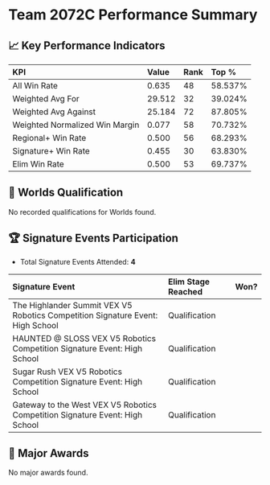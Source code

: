 # Team 2072C Performance Summary

## 📈 Key Performance Indicators
| KPI | Value | Rank | Top % |
|:---|:---|:---|:---|
| All Win Rate | 0.635 | 48 | 58.537% |
| Weighted Avg For | 29.512 | 32 | 39.024% |
| Weighted Avg Against | 25.184 | 72 | 87.805% |
| Weighted Normalized Win Margin | 0.077 | 58 | 70.732% |
| Regional+ Win Rate | 0.500 | 56 | 68.293% |
| Signature+ Win Rate | 0.455 | 30 | 63.830% |
| Elim Win Rate | 0.500 | 53 | 69.737% |


## 🎯 Worlds Qualification
No recorded qualifications for Worlds found.

## 🏆 Signature Events Participation
- Total Signature Events Attended: **4**

| Signature Event | Elim Stage Reached | Won? |
|:----------------|:-------------------|:----|
| The Highlander Summit VEX V5 Robotics Competition Signature Event: High School | Qualification |  |
| HAUNTED @ SLOSS VEX V5 Robotics Competition Signature Event: High School | Qualification |  |
| Sugar Rush VEX V5 Robotics Competition Signature Event: High School | Qualification |  |
| Gateway to the West VEX V5 Robotics Competition Signature Event: High School | Qualification |  |


## 🥇 Major Awards
No major awards found.
